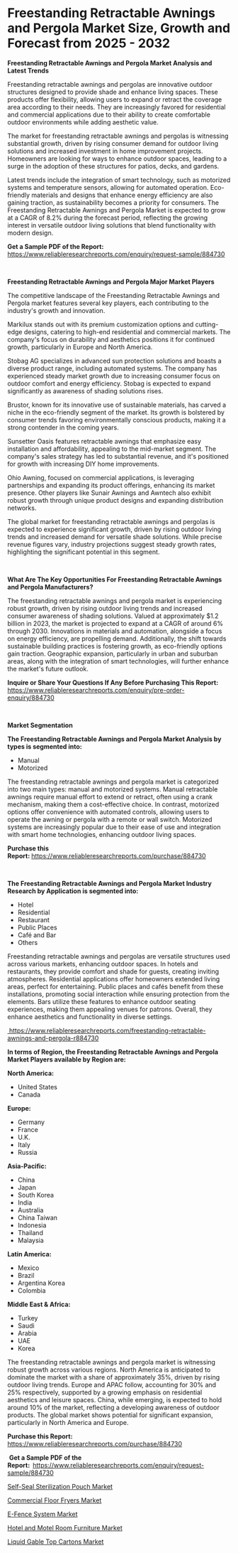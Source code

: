 <p><h1>Freestanding Retractable Awnings and Pergola Market Size, Growth and Forecast from 2025 - 2032</h1></p><p><strong>Freestanding Retractable Awnings and Pergola Market Analysis and Latest Trends</strong></p>
<p><p>Freestanding retractable awnings and pergolas are innovative outdoor structures designed to provide shade and enhance living spaces. These products offer flexibility, allowing users to expand or retract the coverage area according to their needs. They are increasingly favored for residential and commercial applications due to their ability to create comfortable outdoor environments while adding aesthetic value.</p><p>The market for freestanding retractable awnings and pergolas is witnessing substantial growth, driven by rising consumer demand for outdoor living solutions and increased investment in home improvement projects. Homeowners are looking for ways to enhance outdoor spaces, leading to a surge in the adoption of these structures for patios, decks, and gardens. </p><p>Latest trends include the integration of smart technology, such as motorized systems and temperature sensors, allowing for automated operation. Eco-friendly materials and designs that enhance energy efficiency are also gaining traction, as sustainability becomes a priority for consumers. The Freestanding Retractable Awnings and Pergola Market is expected to grow at a CAGR of 8.2% during the forecast period, reflecting the growing interest in versatile outdoor living solutions that blend functionality with modern design.</p></p>
<p><strong>Get a Sample PDF of the Report:&nbsp;</strong> <a href="https://www.reliableresearchreports.com/enquiry/request-sample/884730?utm_campaign=31&utm_medium=2&utm_source=Github&utm_content=ia&utm_term=05042025&utm_id=freestanding-retractable-awnings-and-pergola">https://www.reliableresearchreports.com/enquiry/request-sample/884730</a></p>
<p>&nbsp;</p>
<p><strong>Freestanding Retractable Awnings and Pergola Major Market Players</strong></p>
<p><p>The competitive landscape of the Freestanding Retractable Awnings and Pergola market features several key players, each contributing to the industry's growth and innovation. </p><p>Markilux stands out with its premium customization options and cutting-edge designs, catering to high-end residential and commercial markets. The company's focus on durability and aesthetics positions it for continued growth, particularly in Europe and North America.</p><p>Stobag AG specializes in advanced sun protection solutions and boasts a diverse product range, including automated systems. The company has experienced steady market growth due to increasing consumer focus on outdoor comfort and energy efficiency. Stobag is expected to expand significantly as awareness of shading solutions rises.</p><p>Brustor, known for its innovative use of sustainable materials, has carved a niche in the eco-friendly segment of the market. Its growth is bolstered by consumer trends favoring environmentally conscious products, making it a strong contender in the coming years.</p><p>Sunsetter Oasis features retractable awnings that emphasize easy installation and affordability, appealing to the mid-market segment. The company's sales strategy has led to substantial revenue, and it's positioned for growth with increasing DIY home improvements.</p><p>Ohio Awning, focused on commercial applications, is leveraging partnerships and expanding its product offerings, enhancing its market presence. Other players like Sunair Awnings and Awntech also exhibit robust growth through unique product designs and expanding distribution networks.</p><p>The global market for freestanding retractable awnings and pergolas is expected to experience significant growth, driven by rising outdoor living trends and increased demand for versatile shade solutions. While precise revenue figures vary, industry projections suggest steady growth rates, highlighting the significant potential in this segment.</p></p>
<p>&nbsp;</p>
<p><strong>What Are The Key Opportunities For Freestanding Retractable Awnings and Pergola Manufacturers?</strong></p>
<p><p>The freestanding retractable awnings and pergola market is experiencing robust growth, driven by rising outdoor living trends and increased consumer awareness of shading solutions. Valued at approximately $1.2 billion in 2023, the market is projected to expand at a CAGR of around 6% through 2030. Innovations in materials and automation, alongside a focus on energy efficiency, are propelling demand. Additionally, the shift towards sustainable building practices is fostering growth, as eco-friendly options gain traction. Geographic expansion, particularly in urban and suburban areas, along with the integration of smart technologies, will further enhance the market's future outlook.</p></p>
<p><strong>Inquire or Share Your Questions If Any Before Purchasing This Report:</strong> <a href="https://www.reliableresearchreports.com/enquiry/pre-order-enquiry/884730?utm_campaign=31&utm_medium=2&utm_source=Github&utm_content=ia&utm_term=05042025&utm_id=freestanding-retractable-awnings-and-pergola">https://www.reliableresearchreports.com/enquiry/pre-order-enquiry/884730</a></p>
<p>&nbsp;</p>
<p><strong>Market Segmentation</strong></p>
<p><strong>The Freestanding Retractable Awnings and Pergola Market Analysis by types is segmented into:</strong></p>
<p><ul><li>Manual</li><li>Motorized</li></ul></p>
<p><p>The freestanding retractable awnings and pergola market is categorized into two main types: manual and motorized systems. Manual retractable awnings require manual effort to extend or retract, often using a crank mechanism, making them a cost-effective choice. In contrast, motorized options offer convenience with automated controls, allowing users to operate the awning or pergola with a remote or wall switch. Motorized systems are increasingly popular due to their ease of use and integration with smart home technologies, enhancing outdoor living spaces.</p></p>
<p><strong>Purchase this Report:&nbsp;</strong><a href="https://www.reliableresearchreports.com/purchase/884730?utm_campaign=31&utm_medium=2&utm_source=Github&utm_content=ia&utm_term=05042025&utm_id=freestanding-retractable-awnings-and-pergola">https://www.reliableresearchreports.com/purchase/884730</a></p>
<p>&nbsp;</p>
<p><strong>The Freestanding Retractable Awnings and Pergola Market Industry Research by Application is segmented into:</strong></p>
<p><ul><li>Hotel</li><li>Residential</li><li>Restaurant</li><li>Public Places</li><li>Café and Bar</li><li>Others</li></ul></p>
<p><p>Freestanding retractable awnings and pergolas are versatile structures used across various markets, enhancing outdoor spaces. In hotels and restaurants, they provide comfort and shade for guests, creating inviting atmospheres. Residential applications offer homeowners extended living areas, perfect for entertaining. Public places and cafés benefit from these installations, promoting social interaction while ensuring protection from the elements. Bars utilize these features to enhance outdoor seating experiences, making them appealing venues for patrons. Overall, they enhance aesthetics and functionality in diverse settings.</p></p>
<p><a href="https://www.reliableresearchreports.com/freestanding-retractable-awnings-and-pergola-r884730?utm_campaign=31&utm_medium=2&utm_source=Github&utm_content=ia&utm_term=05042025&utm_id=freestanding-retractable-awnings-and-pergola">&nbsp;https://www.reliableresearchreports.com/freestanding-retractable-awnings-and-pergola-r884730</a></p>
<p><strong>In terms of Region, the Freestanding Retractable Awnings and Pergola Market Players available by Region are:</strong></p>
<p>
    <p> <strong> North America: </strong>
        <ul>
            <li>United States</li>
            <li>Canada</li>
        </ul>
        </p> 
    <p> <strong> Europe: </strong>
        <ul>
            <li>Germany</li>
            <li>France</li>
            <li>U.K.</li>
            <li>Italy</li>
            <li>Russia</li>
        </ul>
        </p> 
    <p> <strong> Asia-Pacific: </strong>
        <ul>
            <li>China</li>
            <li>Japan</li>
            <li>South Korea</li>
            <li>India</li>
            <li>Australia</li>
            <li>China Taiwan</li>
            <li>Indonesia</li>
            <li>Thailand</li>
            <li>Malaysia</li>
        </ul>
        </p> 
    <p> <strong> Latin America: </strong>
        <ul>
            <li>Mexico</li>
            <li>Brazil</li>
            <li>Argentina Korea</li>
            <li>Colombia</li>
        </ul>
        </p> 
    <p> <strong> Middle East & Africa: </strong>
        <ul>
            <li>Turkey</li>
            <li>Saudi</li>
            <li>Arabia</li>
            <li>UAE</li>
            <li>Korea</li>
        </ul>
    </p>
    </p>
<p><p>The freestanding retractable awnings and pergola market is witnessing robust growth across various regions. North America is anticipated to dominate the market with a share of approximately 35%, driven by rising outdoor living trends. Europe and APAC follow, accounting for 30% and 25% respectively, supported by a growing emphasis on residential aesthetics and leisure spaces. China, while emerging, is expected to hold around 10% of the market, reflecting a developing awareness of outdoor products. The global market shows potential for significant expansion, particularly in North America and Europe.</p></p>
<p><strong>Purchase this Report: </strong><a href="https://www.reliableresearchreports.com/purchase/884730?utm_campaign=31&utm_medium=2&utm_source=Github&utm_content=ia&utm_term=05042025&utm_id=freestanding-retractable-awnings-and-pergola">https://www.reliableresearchreports.com/purchase/884730</a></p>
<p>&nbsp;<strong>Get a Sample PDF of the Report:&nbsp;&nbsp;</strong><a href="https://www.reliableresearchreports.com/enquiry/request-sample/884730?utm_campaign=31&utm_medium=2&utm_source=Github&utm_content=ia&utm_term=05042025&utm_id=freestanding-retractable-awnings-and-pergola">https://www.reliableresearchreports.com/enquiry/request-sample/884730</a></p>
<p><strong></strong></p>
<p><p><a href="https://github.com/cernkomlkawi/Market-Research-Report-List-1/blob/main/self-seal-sterilization-pouch-market.md?utm_campaign=31&utm_medium=2&utm_source=Github&utm_content=ia&utm_term=05042025&utm_id=freestanding-retractable-awnings-and-pergola">Self-Seal Sterilization Pouch Market</a></p><p><a href="https://github.com/trossdushi7u/Market-Research-Report-List-1/blob/main/commercial-floor-fryers-market.md?utm_campaign=31&utm_medium=2&utm_source=Github&utm_content=ia&utm_term=05042025&utm_id=freestanding-retractable-awnings-and-pergola">Commercial Floor Fryers Market</a></p><p><a href="https://github.com/abuegalawixo/Market-Research-Report-List-1/blob/main/e-fence-system-market.md?utm_campaign=31&utm_medium=2&utm_source=Github&utm_content=ia&utm_term=05042025&utm_id=freestanding-retractable-awnings-and-pergola">E-Fence System Market</a></p><p><a href="https://github.com/godutetraeva/Market-Research-Report-List-1/blob/main/hotel-and-motel-room-furniture-market.md?utm_campaign=31&utm_medium=2&utm_source=Github&utm_content=ia&utm_term=05042025&utm_id=freestanding-retractable-awnings-and-pergola">Hotel and Motel Room Furniture Market</a></p><p><a href="https://github.com/boonegoicks7/Market-Research-Report-List-1/blob/main/liquid-gable-top-cartons-market.md?utm_campaign=31&utm_medium=2&utm_source=Github&utm_content=ia&utm_term=05042025&utm_id=freestanding-retractable-awnings-and-pergola">Liquid Gable Top Cartons Market</a></p></p>